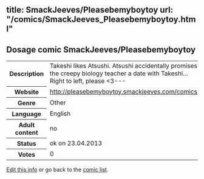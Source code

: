 title: SmackJeeves/Pleasebemyboytoy
url: "/comics/SmackJeeves_Pleasebemyboytoy.html"
---
Dosage comic SmackJeeves/Pleasebemyboytoy
-----------------------------------------

<table class="comicinfo">
<tr>
<th>Description</th><td>Takeshi likes Atsushi. Atsushi accidentally promises the creepy biology teacher a date with Takeshi... Right to left, please &lt;3---</td>
</tr>
<tr>
<th>Website</th><td><a href="http://pleasebemyboytoy.smackjeeves.com/comics/">http://pleasebemyboytoy.smackjeeves.com/comics/</a></td>
</tr>
<tr>
<th>Genre</th><td>Other</td>
</tr>
<tr>
<th>Language</th><td>English</td>
</tr>
<tr>
<th>Adult content</th><td>no</td>
</tr>
<tr>
<th>Status</th><td>ok on 23.04.2013</td>
</tr>
<tr>
<th>Votes</th><td>0</div></td>
</tr>
</table>

[Edit this info](/comics/SmackJeeves_Pleasebemyboytoy_edit.html) or go back to the [comic list](../comic-index.html).
